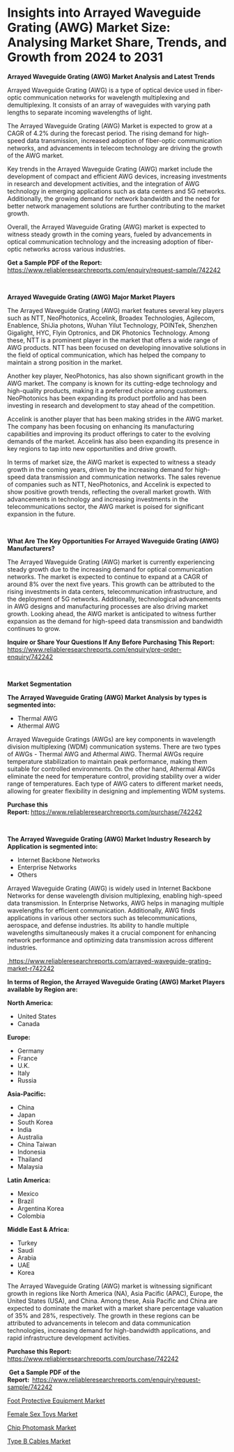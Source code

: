 <p><h1>Insights into Arrayed Waveguide Grating (AWG) Market Size: Analysing Market Share, Trends, and Growth from 2024 to 2031</h1></p><p><strong>Arrayed Waveguide Grating (AWG) Market Analysis and Latest Trends</strong></p>
<p><p>Arrayed Waveguide Grating (AWG) is a type of optical device used in fiber-optic communication networks for wavelength multiplexing and demultiplexing. It consists of an array of waveguides with varying path lengths to separate incoming wavelengths of light.</p><p>The Arrayed Waveguide Grating (AWG) Market is expected to grow at a CAGR of 4.2% during the forecast period. The rising demand for high-speed data transmission, increased adoption of fiber-optic communication networks, and advancements in telecom technology are driving the growth of the AWG market.</p><p>Key trends in the Arrayed Waveguide Grating (AWG) market include the development of compact and efficient AWG devices, increasing investments in research and development activities, and the integration of AWG technology in emerging applications such as data centers and 5G networks. Additionally, the growing demand for network bandwidth and the need for better network management solutions are further contributing to the market growth.</p><p>Overall, the Arrayed Waveguide Grating (AWG) market is expected to witness steady growth in the coming years, fueled by advancements in optical communication technology and the increasing adoption of fiber-optic networks across various industries.</p></p>
<p><strong>Get a Sample PDF of the Report:&nbsp;</strong> <a href="https://www.reliableresearchreports.com/enquiry/request-sample/742242">https://www.reliableresearchreports.com/enquiry/request-sample/742242</a></p>
<p>&nbsp;</p>
<p><strong>Arrayed Waveguide Grating (AWG) Major Market Players</strong></p>
<p><p>The Arrayed Waveguide Grating (AWG) market features several key players such as NTT, NeoPhotonics, Accelink, Broadex Technologies, Agilecom, Enablence, ShiJia photons, Wuhan Yilut Technology, POINTek, Shenzhen Gigalight, HYC, Flyin Optronics, and DK Photonics Technology. Among these, NTT is a prominent player in the market that offers a wide range of AWG products. NTT has been focused on developing innovative solutions in the field of optical communication, which has helped the company to maintain a strong position in the market.</p><p>Another key player, NeoPhotonics, has also shown significant growth in the AWG market. The company is known for its cutting-edge technology and high-quality products, making it a preferred choice among customers. NeoPhotonics has been expanding its product portfolio and has been investing in research and development to stay ahead of the competition.</p><p>Accelink is another player that has been making strides in the AWG market. The company has been focusing on enhancing its manufacturing capabilities and improving its product offerings to cater to the evolving demands of the market. Accelink has also been expanding its presence in key regions to tap into new opportunities and drive growth.</p><p>In terms of market size, the AWG market is expected to witness a steady growth in the coming years, driven by the increasing demand for high-speed data transmission and communication networks. The sales revenue of companies such as NTT, NeoPhotonics, and Accelink is expected to show positive growth trends, reflecting the overall market growth. With advancements in technology and increasing investments in the telecommunications sector, the AWG market is poised for significant expansion in the future.</p></p>
<p>&nbsp;</p>
<p><strong>What Are The Key Opportunities For Arrayed Waveguide Grating (AWG) Manufacturers?</strong></p>
<p><p>The Arrayed Waveguide Grating (AWG) market is currently experiencing steady growth due to the increasing demand for optical communication networks. The market is expected to continue to expand at a CAGR of around 8% over the next five years. This growth can be attributed to the rising investments in data centers, telecommunication infrastructure, and the deployment of 5G networks. Additionally, technological advancements in AWG designs and manufacturing processes are also driving market growth. Looking ahead, the AWG market is anticipated to witness further expansion as the demand for high-speed data transmission and bandwidth continues to grow.</p></p>
<p><strong>Inquire or Share Your Questions If Any Before Purchasing This Report:</strong> <a href="https://www.reliableresearchreports.com/enquiry/pre-order-enquiry/742242">https://www.reliableresearchreports.com/enquiry/pre-order-enquiry/742242</a></p>
<p>&nbsp;</p>
<p><strong>Market Segmentation</strong></p>
<p><strong>The Arrayed Waveguide Grating (AWG) Market Analysis by types is segmented into:</strong></p>
<p><ul><li>Thermal AWG</li><li>Athermal AWG</li></ul></p>
<p><p>Arrayed Waveguide Gratings (AWGs) are key components in wavelength division multiplexing (WDM) communication systems. There are two types of AWGs - Thermal AWG and Athermal AWG. Thermal AWGs require temperature stabilization to maintain peak performance, making them suitable for controlled environments. On the other hand, Athermal AWGs eliminate the need for temperature control, providing stability over a wider range of temperatures. Each type of AWG caters to different market needs, allowing for greater flexibility in designing and implementing WDM systems.</p></p>
<p><strong>Purchase this Report:&nbsp;</strong><a href="https://www.reliableresearchreports.com/purchase/742242">https://www.reliableresearchreports.com/purchase/742242</a></p>
<p>&nbsp;</p>
<p><strong>The Arrayed Waveguide Grating (AWG) Market Industry Research by Application is segmented into:</strong></p>
<p><ul><li>Internet Backbone Networks</li><li>Enterprise Networks</li><li>Others</li></ul></p>
<p><p>Arrayed Waveguide Grating (AWG) is widely used in Internet Backbone Networks for dense wavelength division multiplexing, enabling high-speed data transmission. In Enterprise Networks, AWG helps in managing multiple wavelengths for efficient communication. Additionally, AWG finds applications in various other sectors such as telecommunications, aerospace, and defense industries. Its ability to handle multiple wavelengths simultaneously makes it a crucial component for enhancing network performance and optimizing data transmission across different industries.</p></p>
<p><a href="https://www.reliableresearchreports.com/arrayed-waveguide-grating-market-r742242">&nbsp;https://www.reliableresearchreports.com/arrayed-waveguide-grating-market-r742242</a></p>
<p><strong>In terms of Region, the Arrayed Waveguide Grating (AWG) Market Players available by Region are:</strong></p>
<p>
    <p> <strong> North America: </strong>
        <ul>
            <li>United States</li>
            <li>Canada</li>
        </ul>
        </p> 
    <p> <strong> Europe: </strong>
        <ul>
            <li>Germany</li>
            <li>France</li>
            <li>U.K.</li>
            <li>Italy</li>
            <li>Russia</li>
        </ul>
        </p> 
    <p> <strong> Asia-Pacific: </strong>
        <ul>
            <li>China</li>
            <li>Japan</li>
            <li>South Korea</li>
            <li>India</li>
            <li>Australia</li>
            <li>China Taiwan</li>
            <li>Indonesia</li>
            <li>Thailand</li>
            <li>Malaysia</li>
        </ul>
        </p> 
    <p> <strong> Latin America: </strong>
        <ul>
            <li>Mexico</li>
            <li>Brazil</li>
            <li>Argentina Korea</li>
            <li>Colombia</li>
        </ul>
        </p> 
    <p> <strong> Middle East & Africa: </strong>
        <ul>
            <li>Turkey</li>
            <li>Saudi</li>
            <li>Arabia</li>
            <li>UAE</li>
            <li>Korea</li>
        </ul>
    </p>
    </p>
<p><p>The Arrayed Waveguide Grating (AWG) market is witnessing significant growth in regions like North America (NA), Asia Pacific (APAC), Europe, the United States (USA), and China. Among these, Asia Pacific and China are expected to dominate the market with a market share percentage valuation of 35% and 28%, respectively. The growth in these regions can be attributed to advancements in telecom and data communication technologies, increasing demand for high-bandwidth applications, and rapid infrastructure development activities.</p></p>
<p><strong>Purchase this Report: </strong><a href="https://www.reliableresearchreports.com/purchase/742242">https://www.reliableresearchreports.com/purchase/742242</a></p>
<p>&nbsp;<strong>Get a Sample PDF of the Report:&nbsp;&nbsp;</strong><a href="https://www.reliableresearchreports.com/enquiry/request-sample/742242">https://www.reliableresearchreports.com/enquiry/request-sample/742242</a></p>
<p><strong></strong></p>
<p><p><a href="https://github.com/fernandomillshz/Market-Research-Report-List-1/blob/main/foot-protective-equipment-market.md">Foot Protective Equipment Market</a></p><p><a href="https://github.com/polesdua1/Market-Research-Report-List-1/blob/main/female-sex-toys-market.md">Female Sex Toys Market</a></p><p><a href="https://medium.com/@v8581137/chip-photomask-market-size-share-trends-analysis-report-by-product-chrome-version-dry-7b42d0b33457">Chip Photomask Market</a></p><p><a href="https://medium.com/@stephen.russell7684/type-b-cables-market-forecasts-market-trends-and-impact-analysis-2024-2031-a0261027527e">Type B Cables Market</a></p></p>